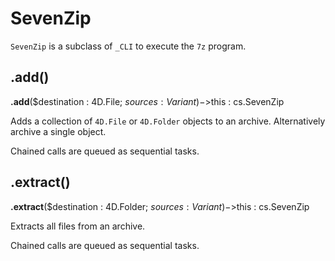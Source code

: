 # SevenZip

`SevenZip` is a subclass of `_CLI` to execute the `7z` program. 

## .add()

**.add**($destination : 4D.File; $sources : Variant)->$this : cs.SevenZip

Adds a collection of `4D.File` or `4D.Folder` objects to an archive. Alternatively archive a single object.

Chained calls are queued as sequential tasks.

## .extract()

**.extract**($destination : 4D.Folder; $sources : Variant)->$this : cs.SevenZip

Extracts all files from an archive.

Chained calls are queued as sequential tasks.

